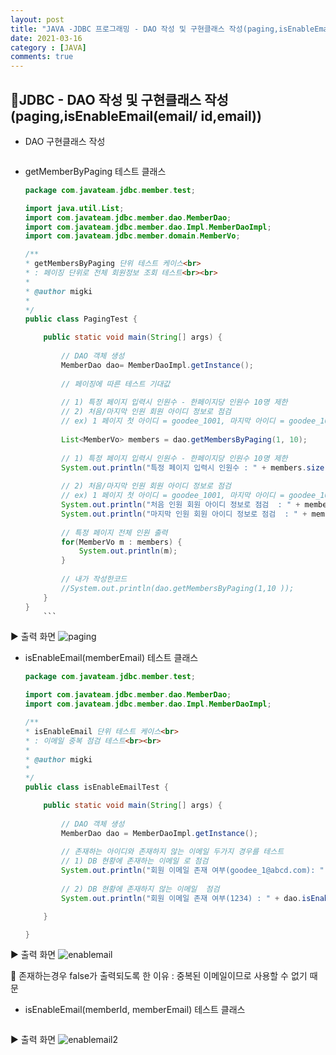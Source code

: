 ```yaml
---
layout: post
title: "JAVA -JDBC 프로그래밍 - DAO 작성 및 구현클래스 작성(paging,isEnableEmail(email/ id,email)) "
date: 2021-03-16
category : [JAVA]
comments: true
---
```


## 🔷JDBC -  DAO 작성 및 구현클래스 작성(paging,isEnableEmail(email/ id,email))


- DAO 구현클래스 작성
    ```java
    
    ```

- getMemberByPaging 테스트 클래스

    ```java
    package com.javateam.jdbc.member.test;

    import java.util.List;
    import com.javateam.jdbc.member.dao.MemberDao;
    import com.javateam.jdbc.member.dao.Impl.MemberDaoImpl;
    import com.javateam.jdbc.member.domain.MemberVo;

    /**
    * getMembersByPaging 단위 테스트 케이스<br>
    * : 페이징 단위로 전체 회원정보 조회 테스트<br><br>
    * 
    * @author migki
    *
    */
    public class PagingTest {

        public static void main(String[] args) {
            
            // DAO 객체 생성
            MemberDao dao= MemberDaoImpl.getInstance();
            
            // 페이징에 따른 테스트 기대값
            
            // 1) 특정 페이지 입력시 인원수 - 한페이지당 인원수 10명 제한
            // 2) 처음/마지막 인원 회원 아이디 정보로 점검
            // ex) 1 페이지 첫 아이디 = goodee_1001, 마지막 아이디 = goodee_1010
            
            List<MemberVo> members = dao.getMembersByPaging(1, 10);
            
            // 1) 특정 페이지 입력시 인원수 - 한페이지당 인원수 10명 제한
            System.out.println("특정 페이지 입력시 인원수 : " + members.size());
            
            // 2) 처음/마지막 인원 회원 아이디 정보로 점검
            // ex) 1 페이지 첫 아이디 = goodee_1001, 마지막 아이디 = goodee_1010
            System.out.println("처음 인원 회원 아이디 정보로 점검  : " + members.get(0).getMemberId().equals("goodee_1001"));
            System.out.println("마지막 인원 회원 아이디 정보로 점검  : " + members.get(9).getMemberId().equals("goodee_1010"));
            
            // 특정 페이지 전체 인원 출력
            for(MemberVo m : members) {
                System.out.println(m);
            }
                    
            // 내가 작성한코드 
            //System.out.println(dao.getMembersByPaging(1,10 ));		
        }
    }
        ```
▶ 출력 화면 
![paging](https://user-images.githubusercontent.com/65608960/111273908-b4f33500-8677-11eb-84d9-a9a4951413c7.JPG)


- isEnableEmail(memberEmail) 테스트 클래스
    ```java
   package com.javateam.jdbc.member.test;

    import com.javateam.jdbc.member.dao.MemberDao;
    import com.javateam.jdbc.member.dao.Impl.MemberDaoImpl;

    /**
    * isEnableEmail 단위 테스트 케이스<br>
    * : 이메일 중복 점검 테스트<br><br>
    * 
    * @author migki
    *
    */
    public class isEnableEmailTest {

        public static void main(String[] args) {
            
            // DAO 객체 생성
            MemberDao dao = MemberDaoImpl.getInstance();
            
            // 존재하는 아이디와 존재하지 않는 이메일 두가지 경우를 테스트
            // 1) DB 현황에 존재하는 이메일 로 점검
            System.out.println("회원 이메일 존재 여부(goodee_1@abcd.com): " + dao.isEnableEmail("goodee_1@abcd.com"));
            
            // 2) DB 현황에 존재하지 않는 이메일  점검
            System.out.println("회원 이메일 존재 여부(1234) : " + dao.isEnableEmail("1234"));

        }

    }
    ```

▶ 출력 화면 
![enablemail](https://user-images.githubusercontent.com/65608960/111274105-f08dff00-8677-11eb-98da-1122c7726ca8.JPG)

🎈 존재하는경우 false가 출력되도록 한 이유 : 중복된 이메일이므로 사용할 수 없기 때문

- isEnableEmail(memberId, memberEmail) 테스트 클래스
    ```java
   
    ```

▶ 출력 화면 
![enablemail2](https://user-images.githubusercontent.com/65608960/111278865-66489980-867d-11eb-9a18-d8465b49db62.JPG)
